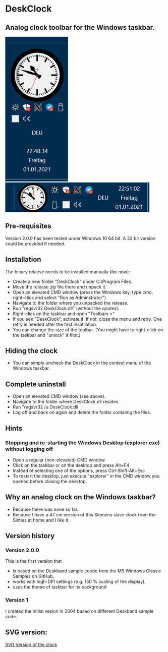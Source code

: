 # DeskClock
## Analog clock toolbar for the Windows taskbar.

![Screenshot vertical taskbar](/images/screenshot-vertical-taskbar.png)
![Screenshot horizontal taskbar](/images/screenshot-horizontal-taskbar.png) 

## Pre-requisites
Version 2.0.0 has been tested under Windows 10 64 bit. A 32 bit version could be provided if needed.

## Installation
The binary relaese needs to be installed manually (for now):
- Create a new folder "DeskClock" under C:\Program Files\.
- Move the release zip file there and unpack it.
- Open an elevated CMD window (press the Windows key, type cmd, right-click and select "Run as Adminstrator")
- Navigate to the folder where you unpacked the release.
- Run "regsvr32 DeskClock.dll" (without the qoutes).
- Right-click on the taskbar and open "Toolbars >"
- If you see "DeskClock", activate it. If not, close the menu and retry. One retry is needed after the first insatllation.
- You can change the size of the toolbar. (You might have to right-click on the taskbar and "unlock" it first.)

## Hiding the clock
- You can simply uncheck the DeskClock in the context menu of the Windows taskbar.

## Complete uninstall
- Open an elevated CMD window (see above).
- Navigate to the folder where DeskClock.dll resides.
- Run "regsvr32 /u DeskClock.dll
- Log off and back on again and delete the folder containig the files.

## Hints
### Stopping and re-starting the Windows Desktop (explorer.exe) without logging off
- Open a regular (non-elevated) CMD window 
- Click on the taskbar or on the desktop and press Alt+F4
- Instead of selecting one of the options, press Ctrl-Shift-Alt+Esc
- To restart the desktop, just execute "explorer" in the CMD window you opened before closing the desktop.

## Why an analog clock on the Windows taskbar?
- Because there was none so far.
- Because I have a 47 cm version of this Siemens slave clock from the Sixties at home and I like it.

## Version history
### Version 2.0.0
This is the first version that
- is based on the Deskband sample coede from the MS Windows Classic Samples on GitHub,
- works with high-DPI settings (e.g. 150 % scaling of the display),
- uses the theme of taskbar for its background

### Version 1
I created the initial vesion in 2004 based on different Deskband sample code.

## SVG version:
[SVG Version of the clock](https://www.stefan-oskamp.de/SiemensClock/SVG/fullscreen/SiemensClock.svg) 







